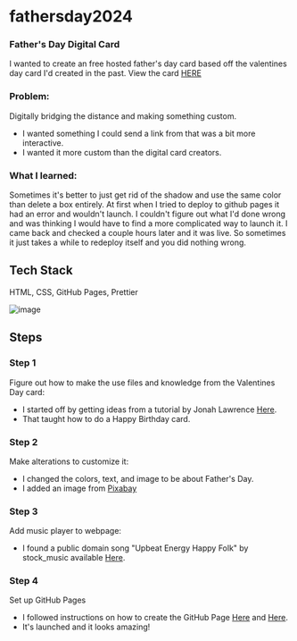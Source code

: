# fathersday2024
### Father's Day Digital Card
I wanted to create an free hosted father's day card based off the valentines day card I'd created in the past. 
View the card [HERE](https://mindfultatiana.github.io/fathersday2024/)

### Problem: 
Digitally bridging the distance and making something custom. 
-  I wanted something I could send a link from that was a bit more interactive.
-  I wanted it more custom than the digital card creators.

### What I learned:
Sometimes it's better to just get rid of the shadow and use the same color than delete a box entirely. At first when I tried to deploy to github pages it had an error and wouldn't launch. I couldn't figure out what I'd done wrong and was thinking I would have to find a more complicated way to launch it. I came back and checked a couple hours later and it was live. So sometimes it just takes a while to redeploy itself and you did nothing wrong.

## Tech Stack
HTML, CSS, GitHub Pages, Prettier

![image](https://github.com/mindfultatiana/fathersday2024/assets/13071148/6b3b85c0-b34c-4faf-a7dd-795183f4d451)

## Steps
### Step 1
Figure out how to make the use files and knowledge from the Valentines Day card:
  - I started off by getting ideas from a tutorial by Jonah Lawrence [Here](https://www.youtube.com/watch?v=BVX7kZ4GM-g). 
  - That taught how to do a Happy Birthday card.
### Step 2
Make alterations to customize it:
-  I changed the colors, text, and image to be about Father's Day.
-  I added an image from [Pixabay](https://pixabay.com/illustrations/fathers-day-happy-father-dad-8039365/)

### Step 3
Add music player to webpage:
-  I found a public domain song "Upbeat Energy Happy Folk" by stock_music available [Here](https://pixabay.com/music/happy-childrens-tunes-upbeat-energy-happy-folk-157754/).

### Step 4
Set up GitHub Pages
-  I followed instructions on how to create the GitHub Page [Here](https://pages.github.com/) and [Here](https://docs.github.com/en/pages/getting-started-with-github-pages/creating-a-github-pages-site).
-  It's launched and it looks amazing!

